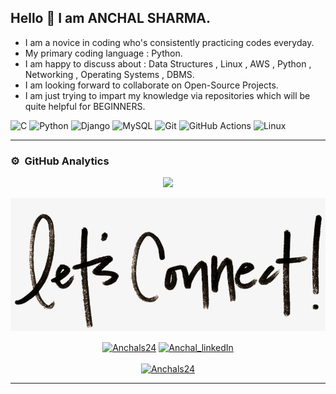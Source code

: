 ## Hello 👋 I am ANCHAL SHARMA.




- I am a novice in coding who's consistently practicing codes everyday.
- My primary coding language : Python.
- I am happy to discuss about : Data Structures , Linux , AWS , Python , Networking , Operating Systems , DBMS.
- I am looking forward to collaborate on Open-Source Projects.
- I am just trying to impart my knowledge via repositories which will be quite helpful for BEGINNERS. 

<!-- ----------- TECH STACK SECTION ------------ -->

![C](https://img.shields.io/badge/c-%2300599C.svg?style=for-the-badge&logo=c&logoColor=white) ![Python](https://img.shields.io/badge/python-3670A0?style=for-the-badge&logo=python&logoColor=ffdd54) ![Django](https://img.shields.io/badge/django-%23092E20.svg?style=for-the-badge&logo=django&logoColor=white) ![MySQL](https://img.shields.io/badge/mysql-%2300f.svg?style=for-the-badge&logo=mysql&logoColor=white) ![Git](https://img.shields.io/badge/git-%23F05033.svg?style=for-the-badge&logo=git&logoColor=white) ![GitHub Actions](https://img.shields.io/badge/githubactions-%232671E5.svg?style=for-the-badge&logo=githubactions&logoColor=white) ![Linux](https://img.shields.io/badge/Linux-FCC624?style=for-the-badge&logo=linux&logoColor=black)

<hr>

<!-- ----------- TECH STACK SECTION END------------ -->


### ⚙️ &nbsp;GitHub Analytics
<p align="center">
<a href="https://github.com/Anchals24">
  <img height="160em" src="https://github-readme-stats-eight-theta.vercel.app/api?username=Anchals24&show_icons=true&theme=algolia&include_all_commits=true&count_private=true"/>
  
  

</a>
</p>

<!-- ----------- CONNECT WITH ME SECTION ------------ -->

![connect-with-me.png](./connect-with-me.png.png)


<p align="center">
<a href="https://discordapp.com/users/Anchals24/" target="blank"><img align="center" src="https://img.shields.io/badge/Discord-7289DA?style=for-the-badge&logo=discord&logoColor=white" alt="Anchals24"/></a> <a href="https://www.linkedin.com/in/anchal-sharma-57a08714a/" target="blank"><img align="center" src="https://img.shields.io/badge/LinkedIn-0077B5?style=for-the-badge&logo=linkedin&logoColor=white" alt="Anchal_linkedIn"/></a> 
<br>
<br>
<a href="https://twitter.com/Anchalsharma24" target="blank"><img src="https://img.shields.io/twitter/follow/Anchalsharma24?logo=twitter&style=for-the-badge" alt="Anchals24" /></a>
</p>

<hr>

<!-- ----------- CONNECT WITH ME SECTION END ------------ -->


[twitter]: https://twitter.com/Anchalsharma24
[linkedin]: https://www.linkedin.com/in/anchal-sharma-57a08714a/
[github]:https://github.com/Anchals24
[gmail]:mailto:aanchalaws708@gmail.com

